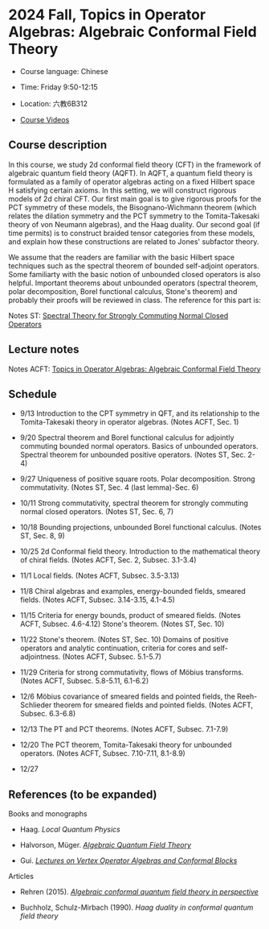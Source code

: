 # 2024 Fall, Topics in Operator Algebras: Algebraic Conformal Field Theory

- Course language: Chinese

- Time: Friday 9:50-12:15
  
- Location: 六教6B312

- [Course Videos](https://cloud.tsinghua.edu.cn/d/1706bfe52e85474f9b59/)

## Course description

In this course, we study 2d conformal field theory (CFT) in the framework of algebraic quantum field theory (AQFT). In AQFT, a quantum field theory is formulated as a family of operator algebras acting on a fixed Hilbert space H satisfying certain axioms. In this setting, we will construct rigorous models of 2d chiral CFT. Our first main goal is to give rigorous proofs for the PCT symmetry of these models, the Bisognano-Wichmann theorem (which relates the dilation symmetry and the PCT symmetry to the Tomita-Takesaki theory of von Neumann algebras), and the Haag duality. Our second goal (if time permits) is to construct braided tensor categories from these models, and explain how these constructions are related to Jones' subfactor theory.

We assume that the readers are familiar with the basic Hilbert space techniques such as the spectral theorem of bounded self-adjoint operators. Some familiarty with the basic notion of unbounded closed operators is also helpful. Important theorems about unbounded operators (spectral theorem, polar decomposition, Borel functional calculus, Stone's theorem) and probably their proofs will be reviewed in class. The reference for this part is:

Notes ST: [Spectral Theory for Strongly Commuting Normal Closed Operators](https://binguimath.github.io/Files/2021_Spectral.pdf) 









## Lecture notes

Notes ACFT: [Topics in Operator Algebras: Algebraic Conformal Field Theory](https://binguimath.github.io/Files/2024_ACFT.pdf)


## Schedule

- 9/13 Introduction to the CPT symmetry in QFT, and its relationship to the Tomita-Takesaki theory in operator algebras. (Notes ACFT, Sec. 1)

- 9/20 Spectral theorem and Borel functional calculus for adjointly commuting bounded normal operators. Basics of unbounded operators. Spectral theorem for unbounded positive operators. (Notes ST, Sec. 2-4)

- 9/27 Uniqueness of positive square roots. Polar decomposition. Strong commutativity. (Notes ST, Sec. 4 (last lemma)-Sec. 6)

- 10/11 Strong commutativity, spectral theorem for strongly commuting normal closed operators. (Notes ST, Sec. 6, 7)

- 10/18 Bounding projections, unbounded Borel functional calculus. (Notes ST, Sec. 8, 9)

- 10/25 2d Conformal field theory. Introduction to the mathematical theory of chiral fields. (Notes ACFT, Sec. 2, Subsec. 3.1-3.4)

- 11/1 Local fields. (Notes ACFT, Subsec. 3.5-3.13)

- 11/8 Chiral algebras and examples, energy-bounded fields, smeared fields. (Notes ACFT, Subsec. 3.14-3.15, 4.1-4.5)

- 11/15 Criteria for energy bounds, product of smeared fields. (Notes ACFT, Subsec. 4.6-4.12)  Stone's theorem. (Notes ST, Sec. 10)

- 11/22 Stone's theorem. (Notes ST, Sec. 10) Domains of positive operators and analytic continuation, criteria for cores and self-adjointness. (Notes ACFT, Subsec. 5.1-5.7)

- 11/29 Criteria for strong commutativity, flows of Möbius transforms. (Notes ACFT, Subsec. 5.8-5.11, 6.1-6.2)

- 12/6 Möbius covariance of smeared fields and pointed fields, the Reeh-Schlieder theorem for smeared fields and pointed fields. (Notes ACFT, Subsec. 6.3-6.8)

- 12/13 The PT and PCT theorems. (Notes ACFT, Subsec. 7.1-7.9)

- 12/20 The PCT theorem, Tomita-Takesaki theory for unbounded operators. (Notes ACFT, Subsec. 7.10-7.11, 8.1-8.9)

- 12/27



## References (to be expanded)

Books and monographs

- Haag. *Local Quantum Physics*
  
- Halvorson, Müger. [*Algebraic Quantum Field Theory*](https://arxiv.org/abs/math-ph/0602036)

- Gui. [*Lectures on Vertex Operator Algebras and Conformal Blocks*](https://binguimath.github.io/Files/2022_VOA_Lectures.pdf)

Articles

- Rehren (2015). [*Algebraic conformal quantum field theory in perspective*](https://arxiv.org/abs/1501.03313)

- Buchholz,  Schulz-Mirbach (1990). *Haag duality in conformal quantum field theory*
  




